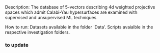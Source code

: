 Description:
The database of 5-vectors describing 4d weighted projective spaces which admit Calabi-Yau hypersurfaces are examined with supervised and unsupervised ML techniques.

How to run:
Datasets available in the folder 'Data'.
Scripts avaialble in the respective investigation folders.

### to update ###

